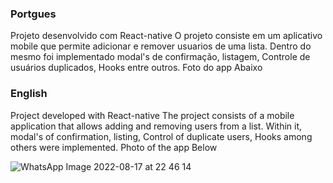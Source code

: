 ### Portgues ###

Projeto desenvolvido com React-native 
O projeto consiste em um aplicativo mobile que permite adicionar e remover usuarios de uma lista. Dentro  do mesmo foi implementado modal's de confirmação, listagem, Controle de usuários duplicados, Hooks entre outros.
Foto do app Abaixo

### English ###


Project developed with React-native
The project consists of a mobile application that allows adding and removing users from a list. Within it, modal's of confirmation, listing, Control of duplicate users, Hooks among others were implemented.
Photo of the app Below

![WhatsApp Image 2022-08-17 at 22 46 14](https://user-images.githubusercontent.com/49771700/185281239-17b9ce5f-1bda-48c1-b355-ac294b31378e.jpeg)

